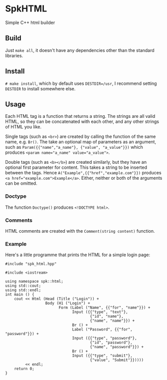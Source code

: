 # SpkHTML  

Simple C++ html builder

## Build

Just `make all`, it doesn't have any dependencies other than the standard libraries. 

## Install
`# make install`, which by default uses `DESTDIR=/usr`, I recommend setting `DESTDIR` to install somewhere else.

## Usage  

Each HTML tag is a function that returns a string. The strings are all valid HTML, so they can be concatenated with each other, and any other strings of HTML you like.

Single tags (such as `<br>`) are created by calling the function of the same name, e.g. `Br()`. The take an optional map of parameters as an argument, such as `Param({{"name","a_name"}, {"value", "a_value"}})` which produces `<param name="a_name" value="a_value">`.

Double tags (such as `<b></b>`) are created similarly, but they have an optional first parameter for content. This takes a string to be inserted between the tags. Hence `A("Example",{{"href","example.com"}})` produces `<a href="example.com">Example</a>`. Either, neither or both of the arguments can be omitted.

### Doctype

The function `Doctype()` produces `<!DOCTYPE html>`.

### Comments

HTML comments are created with the `Comment(string content)` function.

### Example  

Here's a little programme that prints the HTML for a simple login page:
```
#include "spk_html.hpp"

#include <iostream>

using namespace spk::html;
using std::cout;
using std::endl;
int main () {
    cout << Html (Head (Title ("Login")) +
                  Body (H1 ("Login") +
                        Form (Label ("Name", {{"for", "name"}}) +
                              Input ({{"type", "text"},
                                      {"id", "name"},
                                      {"name", "name"}}) +
                              Br () +
                              Label ("Password", {{"for", "password"}}) +
                              Input ({{"type", "password"},
                                      {"id", "password"},
                                      {"name", "password"}}) +
                              Br () +
                              Input ({{"type", "submit"},
                                      {"value", "Submit"}}))))
         << endl;
    return 0;
}
```
